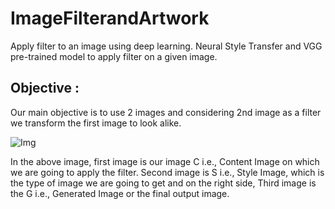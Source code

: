 # ImageFilterandArtwork
Apply filter to an image using deep learning. Neural Style Transfer and VGG pre-trained model to apply filter on a given image.

## Objective :
Our main objective is to use 2 images and considering 2nd image as a filter we transform the first image to look alike.

![Img](https://miro.medium.com/max/3200/1*HFD6SjpXIamKzw4O4HmuMQ.jpeg)

In the above image, first image is our image C i.e., Content Image on which we are going to apply the filter. Second image is S i.e., Style Image, which is the type of image we are going to get and on the right side, Third image is the G i.e., Generated Image or the final output image.

